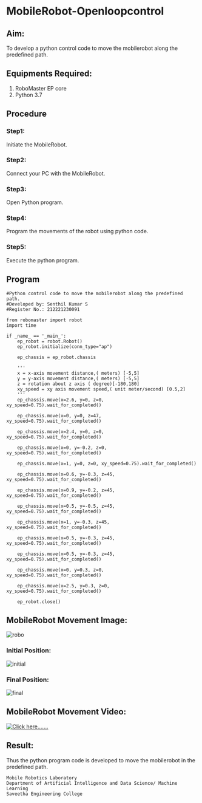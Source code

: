 # MobileRobot-Openloopcontrol
## Aim:

To develop a python control code to move the mobilerobot along the predefined path.

## Equipments Required:
1. RoboMaster EP core
2. Python 3.7

## Procedure

### Step1:
Initiate the MobileRobot.
<br/>

### Step2:
Connect your PC with the MobileRobot.
<br/>

### Step3:
Open Python program.
<br/>

### Step4:
Program the movements of the robot using python code.
<br/>

### Step5:
Execute the python program.
<br/>

## Program
```
#Python control code to move the mobilerobot along the predefined path.
#Developed by: Senthil Kumar S
#Register No.: 212221230091

from robomaster import robot
import time

if _name_ == '_main_':
    ep_robot = robot.Robot()
    ep_robot.initialize(conn_type="ap")

    ep_chassis = ep_robot.chassis

    '''
    x = x-axis movement distance,( meters) [-5,5]
    y = y-axis movement distance,( meters) [-5,5]
    z = rotation about z axis ( degree)[-180,180]
    xy_speed = xy axis movement speed,( unit meter/second) [0.5,2]
    '''
    ep_chassis.move(x=2.6, y=0, z=0, xy_speed=0.75).wait_for_completed()

    ep_chassis.move(x=0, y=0, z=47, xy_speed=0.75).wait_for_completed()

    ep_chassis.move(x=2.4, y=0, z=0, xy_speed=0.75).wait_for_completed()
    
    ep_chassis.move(x=0, y=-0.2, z=0, xy_speed=0.75).wait_for_completed()

    ep_chassis.move(x=1, y=0, z=0, xy_speed=0.75).wait_for_completed()

    ep_chassis.move(x=0.6, y=-0.3, z=45, xy_speed=0.75).wait_for_completed()

    ep_chassis.move(x=0.9, y=-0.2, z=45, xy_speed=0.75).wait_for_completed()

    ep_chassis.move(x=0.5, y=-0.5, z=45, xy_speed=0.75).wait_for_completed()

    ep_chassis.move(x=1, y=-0.3, z=45, xy_speed=0.75).wait_for_completed()

    ep_chassis.move(x=0.5, y=-0.3, z=45, xy_speed=0.75).wait_for_completed()

    ep_chassis.move(x=0.5, y=-0.3, z=45, xy_speed=0.75).wait_for_completed()

    ep_chassis.move(x=0, y=0.3, z=0, xy_speed=0.75).wait_for_completed()

    ep_chassis.move(x=2.5, y=0.3, z=0, xy_speed=0.75).wait_for_completed()

    ep_robot.close()
```

## MobileRobot Movement Image:

![robo](./img/robomaster.png)

### Initial Position:
![initial](https://user-images.githubusercontent.com/93860256/154516788-e811a4e5-6d13-48e5-b7e6-7b694a541791.png)

### Final Position:
![final](https://user-images.githubusercontent.com/93860256/154516890-8c1c6629-d152-44b2-99d5-355b44ad8765.png)

## MobileRobot Movement Video:

[![Click here.......](https://img.youtube.com/vi/YOUTUBE_VIDEO_ID_HERE/0.jpg)](https://youtu.be/RsccEd7a6FE)





## Result:
Thus the python program code is developed to move the mobilerobot in the predefined path.




```
Mobile Robotics Laboratory
Department of Artificial Intelligence and Data Science/ Machine Learning
Saveetha Engineering College
```
